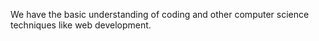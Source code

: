 We have the basic understanding of coding and other computer science techniques like web development.
